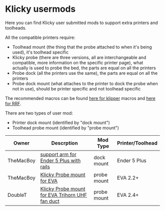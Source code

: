 # Klicky usermods

Here you can find Klicky user submitted mods to support extra printers and toolheads.

All the compatible printers require:

* Toolhead mount (the thing that the probe attached to when it's being used), it's toolhead specific
* Klicky probe (there are three versions, all are interchangeable and compatible, more information on the specific printer page), what actually is used to probe the bed, the parts are equal on all the printers
* Probe dock (all the printers use the same), the parts are equal on all the printers
* Probe dock mount (what attaches to the printer to dock the probe when not in use), should be printer specific and not toolhead specific

The recommended macros can be found [here for klipper](..//Klipper_macros) macros and [here for RRF](../RRF_macros).

There are two types of user mod:

* Printer dock mount (identified by "dock mount")
* Toolhead probe mount (identified by "probe mount")

| Owner     | Descrption                                                   | Mod Type    | Printer/Toolhead |
| --------- | ------------------------------------------------------------ | ----------- | ---------------- |
| TheMacBoy | [support arm for Ender 5 Plus with rails](./TheMacBoy)       | dock mount  | Ender 5 Plus     |
| TheMacBoy | [Klicky Probe mount for EVA](./TheMacBoy)                    | probe mount | EVA 2.2+         |
| DoubleT   | [Klicky Probe mount for EVA Trihorn UHF fan duct](./DoubleT) | probe mount | EVA 2.4+         |

